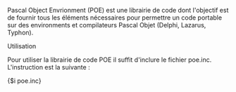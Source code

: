 Pascal Object Envrionment (POE) est une librairie de code dont l'objectif est de fournir tous les éléments nécessaires pour permettre un code portable sur des environments et compilateurs Pascal Objet (Delphi, Lazarus, Typhon).

Utilisation

Pour utiliser la librairie de code POE il suffit d'inclure le fichier poe.inc. L'instruction est la suivante :

{$i poe.inc}




